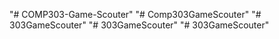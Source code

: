 "# COMP303-Game-Scouter" 
"# Comp303GameScouter" 
"# 303GameScouter" 
"# 303GameScouter" 
"# 303GameScouter" 
